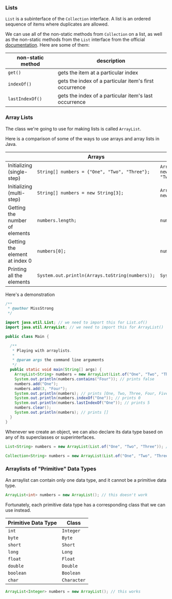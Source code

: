 <!-- # [Link to video.]() -->

### Lists

`List` is a subinterface of the `Collection` interface. A list is an ordered sequence of items where duplicates are allowed.

We can use all of the non-static methods from `Collection` on a list, as well as the non-static methods from the `List` interface from the official [documentation](https://docs.oracle.com/javase/8/docs/api/java/util/List.html). Here are some of them:

| non-static method | description | 
| --- | --- |
| `get()` | gets the item at a particular index |
| `indexOf()` | gets the index of a particular item's first occurrence |
| `lastIndexOf()` | gets the index of a particular item's last occurrence |

### Array Lists

The class we're going to use for making lists is called `ArrayList`. 

Here is a comparison of some of the ways to use arrays and array lists in Java.

| | Arrays | Array Lists |
| --- | --- | --- |
| Initializing (single-step) | `String[] numbers = {"One", "Two", "Three"};` | `ArrayList<String> numbers = new ArrayList(List.of("One", "Two", "Three"));` |
| Initializing (multi-step) | `String[] numbers = new String[3];` | `ArrayList<String> numbers = new ArrayList();` |
| Getting the number of elements | `numbers.length;` | `numbers.size();` |
| Getting the element at index 0 | `numbers[0];` | `numbers.get(0);` |
| Printing all the elements | `System.out.println(Arrays.toString(numbers));` | `System.out.println(numbers);` |

Here's a demonstration 

```java
/**
 * @author MissStrong
 */

import java.util.List; // we need to import this for List.of()
import java.util.ArrayList; // we need to import this for ArrayList()

public class Main {

  /**
   * Playing with arraylists.
   *
   * @param args the command line arguments
   */
  public static void main(String[] args) {
    ArrayList<String> numbers = new ArrayList(List.of("One", "Two", "Three", "Five"));
    System.out.println(numbers.contains("Four")); // prints false
    numbers.add("One");
    numbers.add(3, "Four");
    System.out.println(numbers); // prints [One, Two, Three, Four, Five, One]
    System.out.println(numbers.indexOf("One")); // prints 0
    System.out.println(numbers.lastIndexOf("One")); // prints 5
    numbers.clear();
    System.out.println(numbers); // prints []
  }    
}
```

Whenever we create an object, we can also declare its data type based on any of its superclasses or superinterfaces.

```java
List<String> numbers = new ArrayList(List.of("One", "Two", "Three")); // this works too
```

```java
Collection<String> numbers = new ArrayList(List.of("One", "Two", "Three")); // this works too if we import java.util.Collection
```

### Arraylists of "Primitive" Data Types

An arraylist can contain only one data type, and it cannot be a primitive data type. 

```java
ArrayList<int> numbers = new ArrayList(); // this doesn't work
```

Fortunately, each primitive data type has a corresponding class that we can use instead. 

| Primitive Data Type | Class |
| --- | --- |
| `int` | `Integer` |
| `byte` | `Byte` |
| `short` | `Short` |
| `long` | `Long` |
| `float` | `Float` |
| `double` | `Double` |
| `boolean` | `Boolean` |
| `char` | `Character` |

```java
ArrayList<Integer> numbers = new ArrayList(); // this works
```
